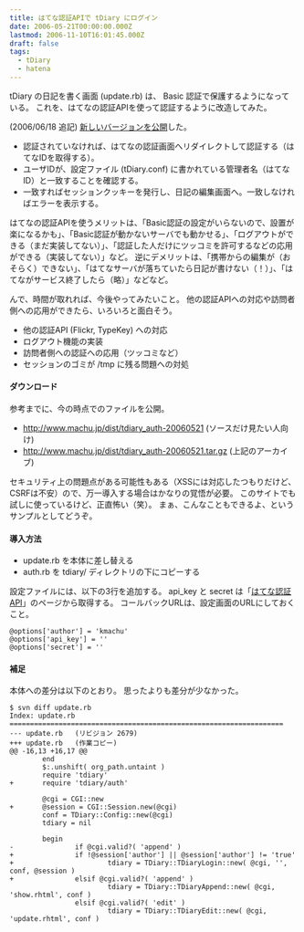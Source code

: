 ```yaml
---
title: はてな認証APIで tDiary にログイン
date: 2006-05-21T00:00:00.000Z
lastmod: 2006-11-10T16:01:45.000Z
draft: false
tags:
  - tDiary
  - hatena
---
```


tDiary の日記を書く画面 (update.rb) は、 Basic 認証で保護するようになっている。 これを、はてなの認証APIを使って認証するように改造してみた。

(2006/06/18 追記) [新しいバージョンを公開](/posts/20060618/p01)した。

- 認証されていなければ、はてなの認証画面へリダイレクトして認証する（はてなIDを取得する）。
- ユーザIDが、設定ファイル (tDiary.conf) に書かれている管理者名（はてなID）と一致することを確認する。
- 一致すればセッションクッキーを発行し、日記の編集画面へ。一致しなければエラーを表示する。

はてなの認証APIを使うメリットは、「Basic認証の設定がいらないので、設置が楽になるかも」、「Basic認証が動かないサーバでも動かせる」、「ログアウトができる（まだ実装してない）」、「認証した人だけにツッコミを許可するなどの応用ができる（実装してない）」など。 逆にデメリットは、「携帯からの編集が（おそらく）できない」、「はてなサーバが落ちていたら日記が書けない（！）」、「はてながサービス終了したら（略）」などなど。

んで、時間が取れれば、今後やってみたいこと。 他の認証APIへの対応や訪問者側への応用ができたら、いろいろと面白そう。

- 他の認証API (Flickr, TypeKey) への対応
- ログアウト機能の実装
- 訪問者側への認証への応用（ツッコミなど）
- セッションのゴミが /tmp に残る問題への対処

#### ダウンロード

参考までに、今の時点でのファイルを公開。

- <http://www.machu.jp/dist/tdiary_auth-20060521> (ソースだけ見たい人向け)
- <http://www.machu.jp/dist/tdiary_auth-20060521.tar.gz> (上記のアーカイブ)

セキュリティ上の問題点がある可能性もある（XSSには対応したつもりだけど、CSRFは不安）ので、万一導入する場合はかなりの覚悟が必要。 このサイトでも試しに使っているけど、正直怖い（笑）。 まぁ、こんなこともできるよ、というサンプルとしてどうぞ。

#### 導入方法

- update.rb を本体に差し替える
- auth.rb を tdiary/ ディレクトリの下にコピーする

設定ファイルには、以下の3行を追加する。 api_key と secret は「[はてな認証API](http://auth.hatena.ne.jp/)」のページから取得する。 コールバックURLは、設定画面のURLにしておくこと。

```
@options['author'] = 'kmachu'
@options['api_key'] = ''
@options['secret'] = ''
```

#### 補足

本体への差分は以下のとおり。 思ったよりも差分が少なかった。

```
$ svn diff update.rb
Index: update.rb
===================================================================
--- update.rb   (リビジョン 2679)
+++ update.rb   (作業コピー)
@@ -16,13 +16,17 @@
        end
        $:.unshift( org_path.untaint )
        require 'tdiary'
+       require 'tdiary/auth'

        @cgi = CGI::new
+       @session = CGI::Session.new(@cgi)
        conf = TDiary::Config::new(@cgi)
        tdiary = nil

        begin
-               if @cgi.valid?( 'append' )
+               if !@session['author'] || @session['author'] != 'true'
+                       tdiary = TDiary::TDiaryLogin::new( @cgi, '', conf, @session )
+               elsif @cgi.valid?( 'append' )
                        tdiary = TDiary::TDiaryAppend::new( @cgi, 'show.rhtml', conf )
                elsif @cgi.valid?( 'edit' )
                        tdiary = TDiary::TDiaryEdit::new( @cgi, 'update.rhtml', conf )
```
